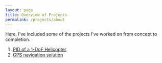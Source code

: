 ```yaml
---
layout: page
title: Overview of Projects
permalink: /projects/about
---
```

Here, I've included some of the projects I've worked on from concept to completion.
1. [PID of a 1-DoF Helicopter](/projects/helicopter/) 
2. [GPS navigation solution](/projects/gps/)